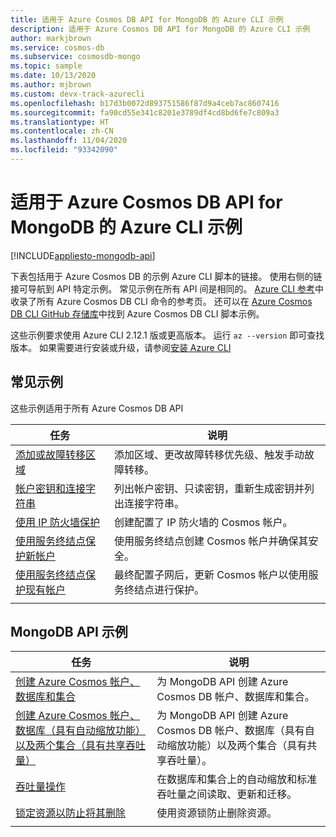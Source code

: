 ```yaml
---
title: 适用于 Azure Cosmos DB API for MongoDB 的 Azure CLI 示例
description: 适用于 Azure Cosmos DB API for MongoDB 的 Azure CLI 示例
author: markjbrown
ms.service: cosmos-db
ms.subservice: cosmosdb-mongo
ms.topic: sample
ms.date: 10/13/2020
ms.author: mjbrown
ms.custom: devx-track-azurecli
ms.openlocfilehash: b17d3b0072d893751586f87d9a4ceb7ac8607416
ms.sourcegitcommit: fa90cd55e341c8201e3789df4cd8bd6fe7c809a3
ms.translationtype: HT
ms.contentlocale: zh-CN
ms.lasthandoff: 11/04/2020
ms.locfileid: "93342090"
---
```

# <a name="azure-cli-samples-for-azure-cosmos-db-api-for-mongodb"></a>适用于 Azure Cosmos DB API for MongoDB 的 Azure CLI 示例
[!INCLUDE[appliesto-mongodb-api](includes/appliesto-mongodb-api.md)]

下表包括用于 Azure Cosmos DB 的示例 Azure CLI 脚本的链接。 使用右侧的链接可导航到 API 特定示例。 常见示例在所有 API 间是相同的。 [Azure CLI 参考](/cli/azure/cosmosdb)中收录了所有 Azure Cosmos DB CLI 命令的参考页。 还可以在 [Azure Cosmos DB CLI GitHub 存储库](https://github.com/Azure-Samples/azure-cli-samples/tree/master/cosmosdb)中找到 Azure Cosmos DB CLI 脚本示例。

这些示例要求使用 Azure CLI 2.12.1 版或更高版本。 运行 `az --version` 即可查找版本。 如果需要进行安装或升级，请参阅[安装 Azure CLI](/cli/azure/install-azure-cli)

## <a name="common-samples"></a>常见示例

这些示例适用于所有 Azure Cosmos DB API

|任务 | 说明 |
|---|---|
| [添加或故障转移区域](scripts/cli/common/regions.md?toc=%2fcli%2fazure%2ftoc.json) | 添加区域、更改故障转移优先级、触发手动故障转移。|
| [帐户密钥和连接字符串](scripts/cli/common/keys.md?toc=%2fcli%2fazure%2ftoc.json) | 列出帐户密钥、只读密钥，重新生成密钥并列出连接字符串。|
| [使用 IP 防火墙保护](scripts/cli/common/ipfirewall.md?toc=%2fcli%2fazure%2ftoc.json)| 创建配置了 IP 防火墙的 Cosmos 帐户。|
| [使用服务终结点保护新帐户](scripts/cli/common/service-endpoints.md?toc=%2fcli%2fazure%2ftoc.json)| 使用服务终结点创建 Cosmos 帐户并确保其安全。|
| [使用服务终结点保护现有帐户](scripts/cli/common/service-endpoints-ignore-missing-vnet.md?toc=%2fcli%2fazure%2ftoc.json)| 最终配置子网后，更新 Cosmos 帐户以使用服务终结点进行保护。|
|||

## <a name="mongodb-api-samples"></a>MongoDB API 示例

|任务 | 说明 |
|---|---|
| [创建 Azure Cosmos 帐户、数据库和集合](scripts/cli/mongodb/create.md?toc=%2fcli%2fazure%2ftoc.json)| 为 MongoDB API 创建 Azure Cosmos DB 帐户、数据库和集合。 |
| [创建 Azure Cosmos 帐户、数据库（具有自动缩放功能）以及两个集合（具有共享吞吐量）](scripts/cli/mongodb/autoscale.md?toc=%2fcli%2fazure%2ftoc.json)| 为 MongoDB API 创建 Azure Cosmos DB 帐户、数据库（具有自动缩放功能）以及两个集合（具有共享吞吐量）。 |
| [吞吐量操作](scripts/cli/mongodb/throughput.md?toc=%2fcli%2fazure%2ftoc.json) | 在数据库和集合上的自动缩放和标准吞吐量之间读取、更新和迁移。|
| [锁定资源以防止将其删除](scripts/cli/mongodb/lock.md?toc=%2fcli%2fazure%2ftoc.json)| 使用资源锁防止删除资源。|
|||
